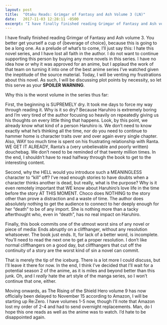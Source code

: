 ```yaml
---
layout: post
title:  "Otaku Reads: Grimgar of Fantasy and Ash Volume 3 (LN)"
date:   2017-11-03 12:28:11 -0500
excerpt: "I have finally finished reading Grimgar of Fantasy and Ash volume 3. You better get yourself a cup of {beverage of choice}, because this is going to be a long one. As a prelude of what’s to come, I’ll just say this: I hate this novel series, and I have lost all faith in the author. I do not want to continue supporting this person by buying any more novels in this series. I have no idea how or why it was approved for an anime, but I applaud the work of that team on turning it into one of the best anime series I’ve watched given the ineptitude of the source material. Today, I will be venting my frustrations about this novel. As such, I will be discussing plot points by necessity, so let this serve as your <strong>SPOILER WARNING</strong>."
---
```

<p>I have finally finished reading Grimgar of Fantasy and Ash volume 3. You better get yourself a cup of {beverage of choice}, because this is going to be a long one. As a prelude of what’s to come, I’ll just say this: I hate this novel series, and I have lost all faith in the author. I do not want to continue supporting this person by buying any more novels in this series. I have no idea how or why it was approved for an anime, but I applaud the work of that team on turning it into one of the best anime series I’ve watched given the ineptitude of the source material. Today, I will be venting my frustrations about this novel. As such, I will be discussing plot points by necessity, so let this serve as your <strong>SPOILER WARNING</strong>.</p>
<p>Why this is the worst volume in the series thus far: </p>
<p>First, the beginning is SUPREMELY dry. It took me days to force my way through reading it. Why is it so dry? Because Haruhiro is extremely boring and I’m very tired of the author focusing so heavily on repeatedly giving us his thoughts on every little thing that happens. Look, by this point, we already know what kind of a person Haruhiro is. We don’t need to know exactly what he’s thinking all the time, nor do you need to continue to hammer home is character traits over and over again every single chapter. Also, WAY too much time is spent on his frustrating relationship with Ranta. WE GET IT ALREADY, Ranta’s a (very unbelievable and poorly written) douchebag. We don’t need to be reminded of that twenty million times. In the end, I shouldn’t have to read halfway through the book to get to the interesting content.</p>
<p>Second, why the HELL would you introduce such a MEANINGLESS character to “kill” off? I’ve read enough stories to have doubts when a character thinks another is dead, but really, what is the purpose? Why is it even remotely important that WE know about Haruhiro’s love life in the time before the story AT THIS MOMENT. Choco does NOTHING to the story other than prove a distraction and a waste of time. The author does absolutely nothing to get the audience to connect to her deeply enough for her “death” to be of any import. She is nothing more than a tacky afterthought who, even in “death”, has no real impact on Haruhiro.</p>
<p>Finally, this book commits one of the utmost worst sins of any novel or piece of media: Ends abruptly on a cliffhanger, without any resolution whatsoever. The book just ends. It, for lack of a better word, is incomplete. You’ll need to read the next one to get a proper resolution. I don’t like normal cliffhangers on a good day, but cliffhangers that cut off the continuity of a story are the worst kind of sin a novel can commit.</p>
<p>That is merely the tip of the iceburg. There is a lot more I could discuss, but I’ll leave it there for now. In the end, I think I’ve decided that I’ll wait for a potential season 2 of the anime, as it is miles and beyond better than this junk. Oh, and I <em>really</em> hate the art style of the manga series, so I won’t continue that one, either.</p>
<p>Moving onwards, as The Rising of the Shield Hero volume 9 has now officially been delayed to November 15 according to Amazon, I will be starting up Re:Zero. I have volumes 1-5 now, though I’ll note that Amazon lost my order of 2-4 and had to send overnight replacements. Man, do I hope this one reads as well as the anime was to watch. I’d hate to be disappointed again.</p>